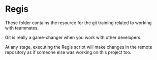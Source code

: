 # Regis

These folder contains the resource for the git training related to working with teammates.

Git is really a game-changer when you work with other developers. 

At any stage, executing the Regis script will make changes in the remote repository as if someone else was working on this project too.
